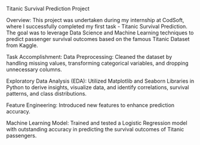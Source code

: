 Titanic Survival Prediction Project

Overview:
This project was undertaken during my internship at CodSoft, where I successfully completed my first task - Titanic Survival Prediction. The goal was to leverage Data Science and Machine Learning techniques to predict passenger survival outcomes based on the famous Titanic Dataset from Kaggle.

Task Accomplishment:
Data Preprocessing: 
Cleaned the dataset by handling missing values, transforming categorical variables, and dropping unnecessary columns.

Exploratory Data Analysis (EDA): 
Utilized Matplotlib and Seaborn Libraries in Python to derive insights, visualize data, and identify correlations, survival patterns, and class distributions.

Feature Engineering: 
Introduced new features to enhance prediction accuracy.

Machine Learning Model: 
Trained and tested a Logistic Regression model with outstanding accuracy in predicting the survival outcomes of Titanic passengers.

